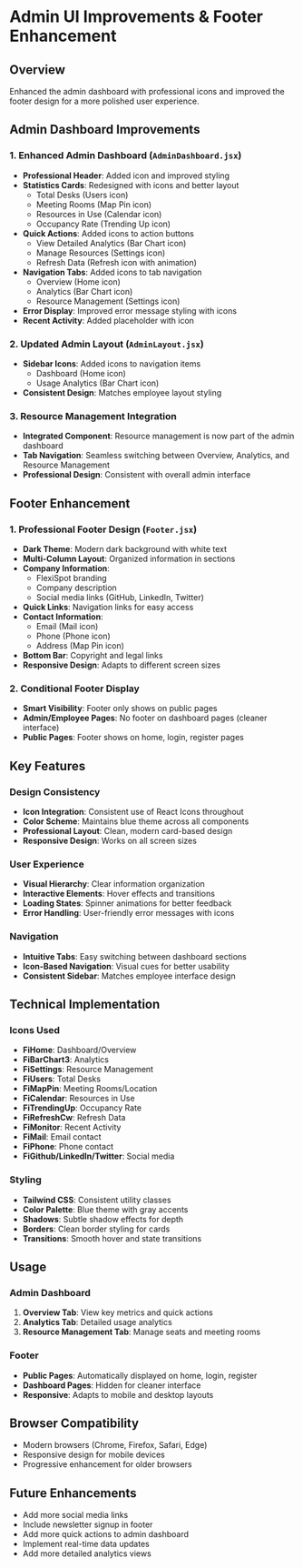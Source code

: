 # Admin UI Improvements & Footer Enhancement

## Overview
Enhanced the admin dashboard with professional icons and improved the footer design for a more polished user experience.

## Admin Dashboard Improvements

### 1. Enhanced Admin Dashboard (`AdminDashboard.jsx`)
- **Professional Header**: Added icon and improved styling
- **Statistics Cards**: Redesigned with icons and better layout
  - Total Desks (Users icon)
  - Meeting Rooms (Map Pin icon)
  - Resources in Use (Calendar icon)
  - Occupancy Rate (Trending Up icon)
- **Quick Actions**: Added icons to action buttons
  - View Detailed Analytics (Bar Chart icon)
  - Manage Resources (Settings icon)
  - Refresh Data (Refresh icon with animation)
- **Navigation Tabs**: Added icons to tab navigation
  - Overview (Home icon)
  - Analytics (Bar Chart icon)
  - Resource Management (Settings icon)
- **Error Display**: Improved error message styling with icons
- **Recent Activity**: Added placeholder with icon

### 2. Updated Admin Layout (`AdminLayout.jsx`)
- **Sidebar Icons**: Added icons to navigation items
  - Dashboard (Home icon)
  - Usage Analytics (Bar Chart icon)
- **Consistent Design**: Matches employee layout styling

### 3. Resource Management Integration
- **Integrated Component**: Resource management is now part of the admin dashboard
- **Tab Navigation**: Seamless switching between Overview, Analytics, and Resource Management
- **Professional Design**: Consistent with overall admin interface

## Footer Enhancement

### 1. Professional Footer Design (`Footer.jsx`)
- **Dark Theme**: Modern dark background with white text
- **Multi-Column Layout**: Organized information in sections
- **Company Information**: 
  - FlexiSpot branding
  - Company description
  - Social media links (GitHub, LinkedIn, Twitter)
- **Quick Links**: Navigation links for easy access
- **Contact Information**: 
  - Email (Mail icon)
  - Phone (Phone icon)
  - Address (Map Pin icon)
- **Bottom Bar**: Copyright and legal links
- **Responsive Design**: Adapts to different screen sizes

### 2. Conditional Footer Display
- **Smart Visibility**: Footer only shows on public pages
- **Admin/Employee Pages**: No footer on dashboard pages (cleaner interface)
- **Public Pages**: Footer shows on home, login, register pages

## Key Features

### Design Consistency
- **Icon Integration**: Consistent use of React Icons throughout
- **Color Scheme**: Maintains blue theme across all components
- **Professional Layout**: Clean, modern card-based design
- **Responsive Design**: Works on all screen sizes

### User Experience
- **Visual Hierarchy**: Clear information organization
- **Interactive Elements**: Hover effects and transitions
- **Loading States**: Spinner animations for better feedback
- **Error Handling**: User-friendly error messages with icons

### Navigation
- **Intuitive Tabs**: Easy switching between dashboard sections
- **Icon-Based Navigation**: Visual cues for better usability
- **Consistent Sidebar**: Matches employee interface design

## Technical Implementation

### Icons Used
- **FiHome**: Dashboard/Overview
- **FiBarChart3**: Analytics
- **FiSettings**: Resource Management
- **FiUsers**: Total Desks
- **FiMapPin**: Meeting Rooms/Location
- **FiCalendar**: Resources in Use
- **FiTrendingUp**: Occupancy Rate
- **FiRefreshCw**: Refresh Data
- **FiMonitor**: Recent Activity
- **FiMail**: Email contact
- **FiPhone**: Phone contact
- **FiGithub/LinkedIn/Twitter**: Social media

### Styling
- **Tailwind CSS**: Consistent utility classes
- **Color Palette**: Blue theme with gray accents
- **Shadows**: Subtle shadow effects for depth
- **Borders**: Clean border styling for cards
- **Transitions**: Smooth hover and state transitions

## Usage

### Admin Dashboard
1. **Overview Tab**: View key metrics and quick actions
2. **Analytics Tab**: Detailed usage analytics
3. **Resource Management Tab**: Manage seats and meeting rooms

### Footer
- **Public Pages**: Automatically displayed on home, login, register
- **Dashboard Pages**: Hidden for cleaner interface
- **Responsive**: Adapts to mobile and desktop layouts

## Browser Compatibility
- Modern browsers (Chrome, Firefox, Safari, Edge)
- Responsive design for mobile devices
- Progressive enhancement for older browsers

## Future Enhancements
- Add more social media links
- Include newsletter signup in footer
- Add more quick actions to admin dashboard
- Implement real-time data updates
- Add more detailed analytics views 